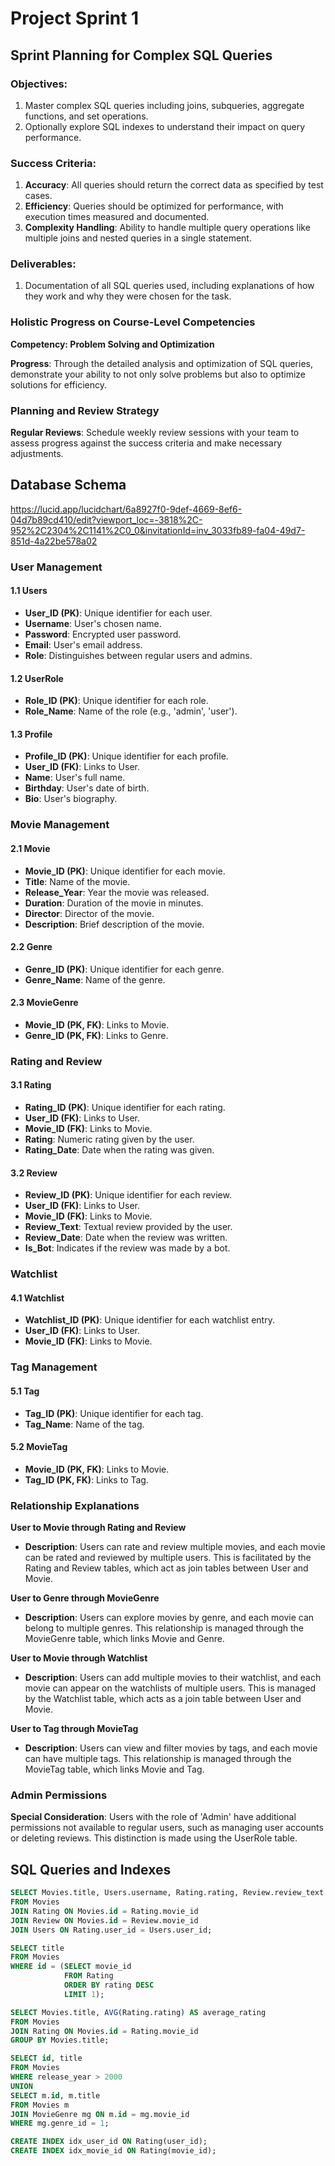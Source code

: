 # Project Sprint 1

## Sprint Planning for Complex SQL Queries

### Objectives:

1. Master complex SQL queries including joins, subqueries, aggregate functions, and set operations.
2. Optionally explore SQL indexes to understand their impact on query performance.

### Success Criteria:

1. **Accuracy**: All queries should return the correct data as specified by test cases.
2. **Efficiency**: Queries should be optimized for performance, with execution times measured and documented.
3. **Complexity Handling**: Ability to handle multiple query operations like multiple joins and nested queries in a single statement.

### Deliverables:

1. Documentation of all SQL queries used, including explanations of how they work and why they were chosen for the task.

### Holistic Progress on Course-Level Competencies

**Competency: Problem Solving and Optimization**

**Progress**: Through the detailed analysis and optimization of SQL queries, demonstrate your ability to not only solve problems but also to optimize solutions for efficiency.

### Planning and Review Strategy

**Regular Reviews**: Schedule weekly review sessions with your team to assess progress against the success criteria and make necessary adjustments.

## Database Schema
https://lucid.app/lucidchart/6a8927f0-9def-4669-8ef6-04d7b89cd410/edit?viewport_loc=-3818%2C-952%2C2304%2C1141%2C0_0&invitationId=inv_3033fb89-fa04-49d7-851d-4a22be578a02

### User Management

#### 1.1 Users
- **User_ID (PK)**: Unique identifier for each user.
- **Username**: User's chosen name.
- **Password**: Encrypted user password.
- **Email**: User's email address.
- **Role**: Distinguishes between regular users and admins.

#### 1.2 UserRole
- **Role_ID (PK)**: Unique identifier for each role.
- **Role_Name**: Name of the role (e.g., 'admin', 'user').

#### 1.3 Profile
- **Profile_ID (PK)**: Unique identifier for each profile.
- **User_ID (FK)**: Links to User.
- **Name**: User's full name.
- **Birthday**: User's date of birth.
- **Bio**: User's biography.

### Movie Management

#### 2.1 Movie
- **Movie_ID (PK)**: Unique identifier for each movie.
- **Title**: Name of the movie.
- **Release_Year**: Year the movie was released.
- **Duration**: Duration of the movie in minutes.
- **Director**: Director of the movie.
- **Description**: Brief description of the movie.

#### 2.2 Genre
- **Genre_ID (PK)**: Unique identifier for each genre.
- **Genre_Name**: Name of the genre.

#### 2.3 MovieGenre
- **Movie_ID (PK, FK)**: Links to Movie.
- **Genre_ID (PK, FK)**: Links to Genre.

### Rating and Review

#### 3.1 Rating
- **Rating_ID (PK)**: Unique identifier for each rating.
- **User_ID (FK)**: Links to User.
- **Movie_ID (FK)**: Links to Movie.
- **Rating**: Numeric rating given by the user.
- **Rating_Date**: Date when the rating was given.

#### 3.2 Review
- **Review_ID (PK)**: Unique identifier for each review.
- **User_ID (FK)**: Links to User.
- **Movie_ID (FK)**: Links to Movie.
- **Review_Text**: Textual review provided by the user.
- **Review_Date**: Date when the review was written.
- **Is_Bot**: Indicates if the review was made by a bot.

### Watchlist

#### 4.1 Watchlist
- **Watchlist_ID (PK)**: Unique identifier for each watchlist entry.
- **User_ID (FK)**: Links to User.
- **Movie_ID (FK)**: Links to Movie.

### Tag Management

#### 5.1 Tag
- **Tag_ID (PK)**: Unique identifier for each tag.
- **Tag_Name**: Name of the tag.

#### 5.2 MovieTag
- **Movie_ID (PK, FK)**: Links to Movie.
- **Tag_ID (PK, FK)**: Links to Tag.

### Relationship Explanations

**User to Movie through Rating and Review**
- **Description**: Users can rate and review multiple movies, and each movie can be rated and reviewed by multiple users. This is facilitated by the Rating and Review tables, which act as join tables between User and Movie.

**User to Genre through MovieGenre**
- **Description**: Users can explore movies by genre, and each movie can belong to multiple genres. This relationship is managed through the MovieGenre table, which links Movie and Genre.

**User to Movie through Watchlist**
- **Description**: Users can add multiple movies to their watchlist, and each movie can appear on the watchlists of multiple users. This is managed by the Watchlist table, which acts as a join table between User and Movie.

**User to Tag through MovieTag**
- **Description**: Users can view and filter movies by tags, and each movie can have multiple tags. This relationship is managed through the MovieTag table, which links Movie and Tag.

### Admin Permissions

**Special Consideration**: Users with the role of 'Admin' have additional permissions not available to regular users, such as managing user accounts or deleting reviews. This distinction is made using the UserRole table.

## SQL Queries and Indexes

```sql
SELECT Movies.title, Users.username, Rating.rating, Review.review_text 
FROM Movies
JOIN Rating ON Movies.id = Rating.movie_id
JOIN Review ON Movies.id = Review.movie_id
JOIN Users ON Rating.user_id = Users.user_id;

SELECT title 
FROM Movies
WHERE id = (SELECT movie_id 
            FROM Rating 
            ORDER BY rating DESC 
            LIMIT 1);

SELECT Movies.title, AVG(Rating.rating) AS average_rating 
FROM Movies
JOIN Rating ON Movies.id = Rating.movie_id 
GROUP BY Movies.title;

SELECT id, title 
FROM Movies 
WHERE release_year > 2000
UNION
SELECT m.id, m.title 
FROM Movies m
JOIN MovieGenre mg ON m.id = mg.movie_id 
WHERE mg.genre_id = 1;

CREATE INDEX idx_user_id ON Rating(user_id);
CREATE INDEX idx_movie_id ON Rating(movie_id);
```

